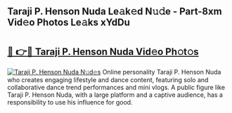 ## Taraji P. Henson Nuda Le𝚊k𝚎d N𝚞𝚍e - Part-8xm Vid𝚎o Photos Le𝚊ks xYdDu

# <h2><a href="http://fbdjhvs.evod.top/?m=Taraji+P.+Henson+Nuda">🔗 👉🔴 Taraji P. Henson Nuda Vid𝚎o Ph𝚘t𝚘s</a></h2>

[![Taraji P. Henson Nuda N𝚞d𝚎s](https://i.imgur.com/8V9OHl7.gif)](http://fbdjhvs.evod.top/?m=Taraji+P.+Henson+Nuda)
Online personality Taraji P. Henson Nuda who creates engaging lifestyle and dance content, featuring solo and collaborative dance trend performances and mini vlogs. A public figure like Taraji P. Henson Nuda, with a large platform and a captive audience, has a responsibility to use his influence for good. 
